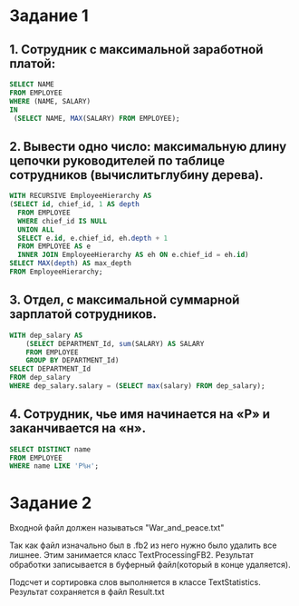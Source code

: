 # Задание 1
## 1. Сотрудник с максимальной заработной платой:
```SQL
SELECT NAME
FROM EMPLOYEE
WHERE (NAME, SALARY) 
IN 
 (SELECT NAME, MAX(SALARY) FROM EMPLOYEE);
```

## 2. Вывести одно число: максимальную длину цепочки руководителей по таблице сотрудников (вычислитьглубину дерева).
```SQL
WITH RECURSIVE EmployeeHierarchy AS 
(SELECT id, chief_id, 1 AS depth
  FROM EMPLOYEE
  WHERE chief_id IS NULL
  UNION ALL
  SELECT e.id, e.chief_id, eh.depth + 1
  FROM EMPLOYEE AS e
  INNER JOIN EmployeeHierarchy AS eh ON e.chief_id = eh.id)
SELECT MAX(depth) AS max_depth
FROM EmployeeHierarchy;
```

## 3. Отдел, с максимальной суммарной зарплатой сотрудников.
```SQL
WITH dep_salary AS 
	(SELECT DEPARTMENT_Id, sum(SALARY) AS SALARY
    FROM EMPLOYEE 
	GROUP BY DEPARTMENT_Id)
SELECT DEPARTMENT_Id
FROM dep_salary
WHERE dep_salary.salary = (SELECT max(salary) FROM dep_salary);
```

## 4. Сотрудник, чье имя начинается на «Р» и заканчивается на «н».
```SQL
SELECT DISTINCT name
FROM EMPLOYEE
WHERE name LIKE 'Р%н';
```


# Задание 2

Входной файл должен называться "War_and_peace.txt"

Так как файл изначально был в .fb2 из него нужно было удалить все лишнее. Этим занимается класс TextProcessingFB2. Результат обработки записывается в буферный файл(который в конце удаляется).

Подсчет и сортировка слов выполняется в классе TextStatistics. Результат сохраняется в файл Result.txt
